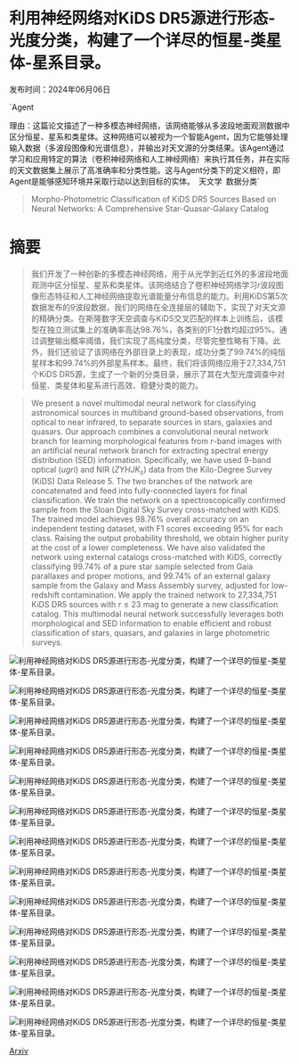 # 利用神经网络对KiDS DR5源进行形态-光度分类，构建了一个详尽的恒星-类星体-星系目录。

发布时间：2024年06月06日

`Agent

理由：这篇论文描述了一种多模态神经网络，该网络能够从多波段地面观测数据中区分恒星、星系和类星体。这种网络可以被视为一个智能Agent，因为它能够处理输入数据（多波段图像和光谱信息），并输出对天文源的分类结果。该Agent通过学习和应用特定的算法（卷积神经网络和人工神经网络）来执行其任务，并在实际的天文数据集上展示了高准确率和分类性能。这与Agent分类下的定义相符，即Agent是能够感知环境并采取行动以达到目标的实体。` `天文学` `数据分类`

> Morpho-Photometric Classification of KiDS DR5 Sources Based on Neural Networks: A Comprehensive Star-Quasar-Galaxy Catalog

# 摘要

> 我们开发了一种创新的多模态神经网络，用于从光学到近红外的多波段地面观测中区分恒星、星系和类星体。该网络结合了卷积神经网络学习$r$波段图像形态特征和人工神经网络提取光谱能量分布信息的能力。利用KiDS第5次数据发布的9波段数据，我们的网络在全连接层的辅助下，实现了对天文源的精确分类。在斯隆数字天空调查与KiDS交叉匹配的样本上训练后，该模型在独立测试集上的准确率高达98.76%，各类别的F1分数均超过95%。通过调整输出概率阈值，我们实现了高纯度分类，尽管完整性略有下降。此外，我们还验证了该网络在外部目录上的表现，成功分类了99.74%的纯恒星样本和99.74%的外部星系样本。最终，我们将该网络应用于27,334,751个KiDS DR5源，生成了一个新的分类目录，展示了其在大型光度调查中对恒星、类星体和星系进行高效、稳健分类的能力。

> We present a novel multimodal neural network for classifying astronomical sources in multiband ground-based observations, from optical to near infrared, to separate sources in stars, galaxies and quasars. Our approach combines a convolutional neural network branch for learning morphological features from $r$-band images with an artificial neural network branch for extracting spectral energy distribution (SED) information. Specifically, we have used 9-band optical ($ugri$) and NIR ($ZYHJK_s$) data from the Kilo-Degree Survey (KiDS) Data Release 5. The two branches of the network are concatenated and feed into fully-connected layers for final classification. We train the network on a spectroscopically confirmed sample from the Sloan Digital Sky Survey cross-matched with KiDS. The trained model achieves 98.76\% overall accuracy on an independent testing dataset, with F1 scores exceeding 95\% for each class. Raising the output probability threshold, we obtain higher purity at the cost of a lower completeness. We have also validated the network using external catalogs cross-matched with KiDS, correctly classifying 99.74\% of a pure star sample selected from Gaia parallaxes and proper motions, and 99.74\% of an external galaxy sample from the Galaxy and Mass Assembly survey, adjusted for low-redshift contamination. We apply the trained network to 27,334,751 KiDS DR5 sources with $r \leqslant 23$ mag to generate a new classification catalog. This multimodal neural network successfully leverages both morphological and SED information to enable efficient and robust classification of stars, quasars, and galaxies in large photometric surveys.

![利用神经网络对KiDS DR5源进行形态-光度分类，构建了一个详尽的恒星-类星体-星系目录。](../../../paper_images/2406.03797/x1.png)

![利用神经网络对KiDS DR5源进行形态-光度分类，构建了一个详尽的恒星-类星体-星系目录。](../../../paper_images/2406.03797/x2.png)

![利用神经网络对KiDS DR5源进行形态-光度分类，构建了一个详尽的恒星-类星体-星系目录。](../../../paper_images/2406.03797/x3.png)

![利用神经网络对KiDS DR5源进行形态-光度分类，构建了一个详尽的恒星-类星体-星系目录。](../../../paper_images/2406.03797/x4.png)

![利用神经网络对KiDS DR5源进行形态-光度分类，构建了一个详尽的恒星-类星体-星系目录。](../../../paper_images/2406.03797/x5.png)

![利用神经网络对KiDS DR5源进行形态-光度分类，构建了一个详尽的恒星-类星体-星系目录。](../../../paper_images/2406.03797/x6.png)

![利用神经网络对KiDS DR5源进行形态-光度分类，构建了一个详尽的恒星-类星体-星系目录。](../../../paper_images/2406.03797/x7.png)

![利用神经网络对KiDS DR5源进行形态-光度分类，构建了一个详尽的恒星-类星体-星系目录。](../../../paper_images/2406.03797/x8.png)

![利用神经网络对KiDS DR5源进行形态-光度分类，构建了一个详尽的恒星-类星体-星系目录。](../../../paper_images/2406.03797/x9.png)

![利用神经网络对KiDS DR5源进行形态-光度分类，构建了一个详尽的恒星-类星体-星系目录。](../../../paper_images/2406.03797/x10.png)

![利用神经网络对KiDS DR5源进行形态-光度分类，构建了一个详尽的恒星-类星体-星系目录。](../../../paper_images/2406.03797/x11.png)

![利用神经网络对KiDS DR5源进行形态-光度分类，构建了一个详尽的恒星-类星体-星系目录。](../../../paper_images/2406.03797/x12.png)

![利用神经网络对KiDS DR5源进行形态-光度分类，构建了一个详尽的恒星-类星体-星系目录。](../../../paper_images/2406.03797/x13.png)

[Arxiv](https://arxiv.org/abs/2406.03797)